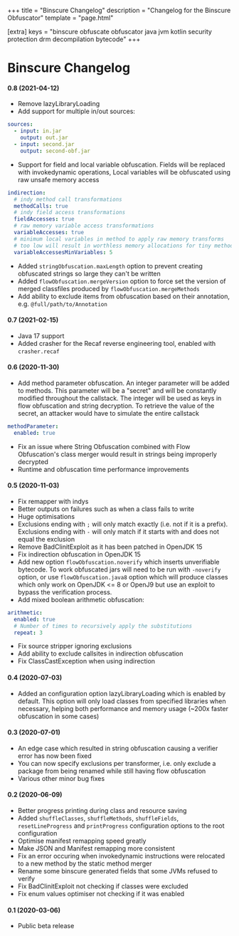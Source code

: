+++
title = "Binscure Changelog"
description = "Changelog for the Binscure Obfuscator"
template = "page.html"

[extra]
keys = "binscure obfuscate obfuscator java jvm kotlin security protection drm decompilation bytecode"
+++

# Binscure Changelog

#### 0.8 (2021-04-12)

* Remove lazyLibraryLoading
* Add support for multiple in/out sources:

```yaml
sources:
  - input: in.jar
    output: out.jar
  - input: second.jar
    output: second-obf.jar
```

* Support for field and local variable obfuscation. Fields will be replaced with invokedynamic operations, Local variables will be obfuscated using raw unsafe memory access

```yaml
indirection:
  # indy method call transformations
  methodCalls: true
  # indy field access transformations
  fieldAccesses: true
  # raw memory variable access transformations
  variableAccesses: true
  # minimum local variables in method to apply raw memory transforms
  # too low will result in worthless memory allocations for tiny methods
  variableAccessesMinVariables: 5
```

* Added `stringObfuscation.maxLength` option to prevent creating obfuscated strings so large they can't be written
* Added `flowObfuscation.mergeVersion` option to force set the version of merged classfiles produced by `flowObfuscation.mergeMethods`
* Add ability to exclude items from obfuscation based on their annotation, e.g. `@full/path/to/Annotation`

#### 0.7 (2021-02-15)

* Java 17 support
* Added crasher for the Recaf reverse engineering tool, enabled with `crasher.recaf`

#### 0.6 (2020-11-30)

* Add method parameter obfuscation. An integer parameter will be added to methods. This parameter will be a "secret" and will be constantly modified throughout the callstack. The integer will be used as keys in flow obfuscation and string decryption. To retrieve the value of the secret, an attacker would have to simulate the entire callstack

```yaml
methodParameter:
  enabled: true
```

* Fix an issue where String Obfuscation combined with Flow Obfuscation's class merger would result in strings being improperly decrypted
* Runtime and obfuscation time performance improvements

#### 0.5 (2020-11-03)

* Fix remapper with indys
* Better outputs on failures such as when a class fails to write
* Huge optimisations
* Exclusions ending with `;` will only match exactly (i.e. not if it is a prefix). Exclusions ending with `-` will only match if it starts with and does not equal the exclusion
* Remove BadClinitExploit as it has been patched in OpenJDK 15
* Fix indirection obfuscation in OpenJDK 15
* Add new option `flowObfuscation.noverify` which inserts unverifiable bytecode. To work obfuscated jars will need to be run with `-noverify` option, or use `flowObfuscation.java8` option which will produce classes which only work on OpenJDK <= 8 or OpenJ9 but use an exploit to bypass the verification process.
* Add mixed boolean arithmetic obfuscation:
```yaml
arithmetic:
  enabled: true
  # Number of times to recursively apply the substitutions
  repeat: 3
```
* Fix source stripper ignoring exclusions
* Add ability to exclude callsites in indirection obfuscation
* Fix ClassCastException when using indirection

#### 0.4 (2020-07-03)

* Added an configuration option lazyLibraryLoading which is enabled by default. This option will only load classes from specified libraries when necessary, helping both performance and memory usage (~200x faster obfuscation in some cases)

#### 0.3 (2020-07-01)

* An edge case which resulted in string obfuscation causing a verifier error has now been fixed
* You can now specify exclusions per transformer, i.e. only exclude a package from being renamed while still having flow obfuscation
* Various other minor bug fixes

#### 0.2 (2020-06-09)

* Better progress printing during class and resource saving
* Added `shuffleClasses`, `shuffleMethods`, `shuffleFields`, `resetLineProgress` and `printProgress` configuration options to the root configuration
* Optimise manifest remapping speed greatly
* Make JSON and Manifest remapping more consistent
* Fix an error occuring when invokedynamic instructions were relocated to a new method by the static method merger
* Rename some binscure generated fields that some JVMs refused to verify
* Fix BadClinitExploit not checking if classes were excluded
* Fix enum values optimiser not checking if it was enabled

#### 0.1 (2020-03-06)

* Public beta release
